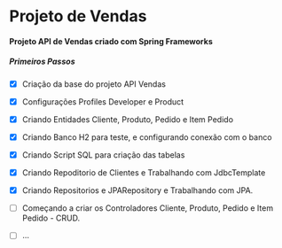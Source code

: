# Projeto de Vendas
#### Projeto API de Vendas criado com Spring Frameworks

##### Primeiros Passos
- [x] Criação da base do projeto API Vendas 
- [x] Configurações Profiles Developer e Product
- [x] Criando Entidades Cliente, Produto, Pedido e Item Pedido
- [x] Criando Banco H2 para teste, e configurando conexão com o banco
- [x] Criando Script SQL para criação das tabelas
- [x] Criando Repoditorio de Clientes e Trabalhando com JdbcTemplate
- [x] Criando Repositorios e JPARepository e Trabalhando com JPA.
- [ ] Começando a criar os Controladores Cliente, Produto, Pedido e Item Pedido - CRUD.
- [ ] ...
 
